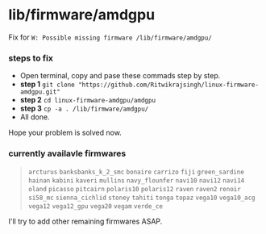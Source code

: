 # lib/firmware/amdgpu
Fix for `W: Possible missing firmware /lib/firmware/amdgpu/`

### steps to fix
- Open terminal, copy and pase these commads step by step.
- **step 1** `git clone "https://github.com/Ritwikrajsingh/linux-firmware-amdgpu.git"`
- **step 2** `cd linux-firmware-amdgpu/amdgpu`
- **step 3** `cp -a . /lib/firmware/amdgpu/`
- All done.

Hope your problem is solved now.

### currently availavle firmwares

> `arcturus` `banksbanks_k_2_smc` `bonaire` `carrizo` `fiji` `green_sardine` `hainan` `kabini` `kaveri` `mullins` `navy_flounfer` `navi10` `navi12` `navi14` `oland` `picasso` `pitcairn` `polaris10` `polaris12` `raven` `raven2` `renoir` `si58_mc` `sienna_cichlid` `stoney` `tahiti` `tonga` `topaz` `vega10` `vega10_acg` `vega12` `vega12_gpu` `vega20` `vegam` `verde_ce`

I'll try to add other remaining firmwares ASAP.